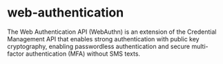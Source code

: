 # web-authentication
The Web Authentication API (WebAuthn) is an extension of the Credential Management API that enables strong authentication with public key cryptography, enabling passwordless authentication and secure multi-factor authentication (MFA) without SMS texts.
